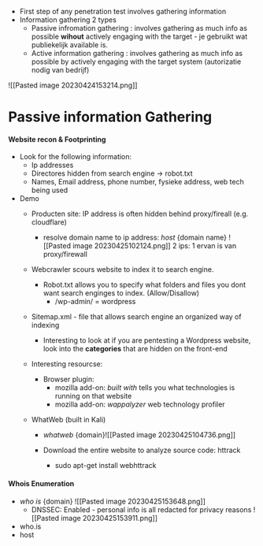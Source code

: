 -  First step of any penetration test  involves gathering information
-  Information gathering 2 types 
	- Passive infromation gathering : involves gathering as much info as possible **wihout** actively engaging with the target - je gebruikt wat publiekelijk available is. 
	- Active information gathering : involves gathering as much info as possible by actively engaging with the target system (autorizatie nodig van bedrijf)

![[Pasted image 20230424153214.png]]

# Passive information Gathering 


#### Website recon & Footprinting 

-  Look for the following information: 
	-  Ip addresses 
	- Directores hidden from search engine -> robot.txt 
	- Names, Email address, phone number, fysieke address, web tech being used 
- Demo 
	- Producten site: IP address is often hidden behind proxy/fireall (e.g. cloudflare)
		-  resolve domain name to ip address:  *host* {domain name}
		 ![[Pasted image 20230425102124.png]]
			 2 ips: 1 ervan is van proxy/firewall 
	
	-  Webcrawler scours website to index it to search engine. 
		- Robot.txt allows you to specify what folders and files you  dont want search enginges to index. (Allow/Disallow)
			- /wp-admin/ = wordpress 
		
	- Sitemap.xml - file that allows search engine an organized way of indexing 
		- Interesting to look at if you are pentesting a Wordpress website, look into the **categories** that are hidden on the front-end
		   
	- Interesting resourcse: 
		- Browser plugin: 
			- mozilla add-on: *built with* tells you what technologies is running on that website
			- mozilla add-on: *wappalyzer*  web technology profiler 
			
	- WhatWeb (built in Kali)
		-  *whatweb* {domain}![[Pasted image 20230425104736.png]]
		
		- Download the entire website to analyze source code: httrack 
			- sudo apt-get install webhttrack 

#### Whois Enumeration 

-  *who is* {domain}  ![[Pasted image 20230425153648.png]]
	- DNSSEC: Enabled - personal info is all redacted for privacy reasons  ![[Pasted image 20230425153911.png]]
- who.is 
- host 